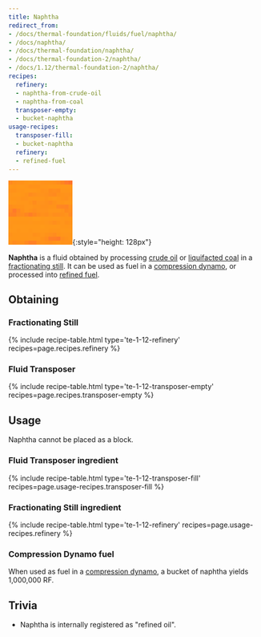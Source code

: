 ```yaml
---
title: Naphtha
redirect_from:
- /docs/thermal-foundation/fluids/fuel/naphtha/
- /docs/naphtha/
- /docs/thermal-foundation/naphtha/
- /docs/thermal-foundation-2/naphtha/
- /docs/1.12/thermal-foundation-2/naphtha/
recipes:
  refinery:
  - naphtha-from-crude-oil
  - naphtha-from-coal
  transposer-empty:
  - bucket-naphtha
usage-recipes:
  transposer-fill:
  - bucket-naphtha
  refinery:
  - refined-fuel
---
```


![Naphtha](/assets/images/thermal-foundation-2/naphtha.gif){:style="height: 128px"}


**Naphtha** is a fluid obtained by processing [crude oil](../crude-oil/) or
[liquifacted coal](../liquifacted-coal/) in a [fractionating
still](../../thermal-expansion/fractionating-still/). It can be used as fuel in a [compression
dynamo](../../thermal-expansion/compression-dynamo/), or processed into [refined
fuel](../refined-fuel/).


Obtaining
---------

### Fractionating Still
{% include recipe-table.html type='te-1-12-refinery' recipes=page.recipes.refinery %}

### Fluid Transposer
{% include recipe-table.html type='te-1-12-transposer-empty' recipes=page.recipes.transposer-empty %}


Usage
-----

Naphtha cannot be placed as a block.

### Fluid Transposer ingredient
{% include recipe-table.html type='te-1-12-transposer-fill' recipes=page.usage-recipes.transposer-fill %}

### Fractionating Still ingredient
{% include recipe-table.html type='te-1-12-refinery' recipes=page.usage-recipes.refinery %}

### Compression Dynamo fuel
When used as fuel in a [compression
dynamo](../../thermal-expansion/compression-dynamo/), a bucket of naphtha yields
1,000,000 RF.


Trivia
------

* Naphtha is internally registered as "refined oil".
